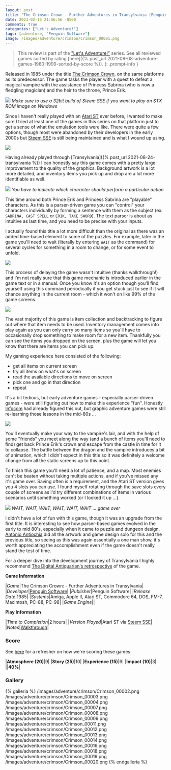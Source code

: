 ```yaml
---
layout: post
title: "The Crimson Crown - Further Adventures in Transylvania (Penguin Software) - 1985"
date: 2023-02-15 21:56:56 -0500
comments: true
categories: ["Let's Adventure!"]
tags: [adventure, "Penguin Software"]
image: /images/adventure/crimson/Crimson_00001.png
---
```

> This review is part of the ["Let's Adventure!"](https://www.alexbevi.com/categories/let-s-adventure/) series. See all reviewed games sorted by rating [here]({% post_url 2021-08-08-adventure-games-1980-1999-sorted-by-score %}).
{: .prompt-info }

Released in 1985 under the title [The Crimson Crown](https://en.wikipedia.org/wiki/Transylvania_(series)#The_Crimson_Crown_-_Further_Adventures_in_Transylvania), on the same platforms as its predecessor. The game tasks the player with a quest to defeat a magical vampire with the assistance of Princess Sabrina (who is now a fledgling magician) and the heir to the throne, Prince Erik.

![](/images/adventure/crimson/Crimson_00006.png)
_Make sure to use a 32bit build of Steem SSE if you want to play an STX ROM image on Windows_

Since I haven't really played with an [Atari ST](https://en.wikipedia.org/wiki/Atari_ST) ever before, I wanted to make sure I tried at least one of the games in this series on that platform just to get a sense of what the emulation tools were like. There were quite a few options, though most were abandoned by their developers in the early 2000s but [Steem SSE](https://sourceforge.net/projects/steemsse/) is still being maintained and is what I wound up using.

![](/images/adventure/crimson/Crimson_00010.png)

Having already played through [Transylvania]({% post_url 2021-08-24-transylvania %}) I can honestly say this game comes with a pretty large improvement to the quality of the graphics. Background artwork is a lot more detailed, and inventory items you pick up and drop are a lot more identifiable as well.

![](/images/adventure/crimson/Crimson_00005.png)
_You have to indicate which character should perform a particular action_

This time around both Prince Erik and Princess Sabrina are "playable" characters. As this is a parser-driven game you can "control" your characters individually by forming a sentence with them as the subject (ex: `SABRINA, CAST SPELL` or `ERIK, TAKE SWORD`). The text parser is about as intuitive as last time, and you need to be precise with your inputs.

I actually found this title a lot more difficult than the original as there was an added time-based element to some of the puzzles. For example, later in the game you'll need to wait (literally by entering `WAIT` as the command) for several cycles for something in a room to change, or for some event to unfold.

![](/images/adventure/crimson/Crimson_00017.png)

This process of delaying the game wasn't intuitive (thanks walkthrough!) and I'm not really sure that this game mechanic is introduced earlier in the game text or in a manual. Once you know it's an option though you'll find yourself using this command periodically if you get stuck just to see if it will chance anything in the current room - which it won't on like 99% of the game screens.

![](/images/adventure/crimson/Crimson_00015.png)

The vast majority of this game is item collection and backtracking to figure out where that item needs to be used. Inventory management comes into play again as you can only carry so many items so you'll have to occasionally drop something to make room for a new item. Thankfully you can see the items you dropped on the screen, plus the game will let you know that there are items you can pick up.

My gaming experience here consisted of the following:

* get all items on current screen
* try all items on what's on screen
* read the available directions to move on screen
* pick one and go in that direction
* repeat

It's a bit tedious, but early adventure games - especially parser-driven games - were still figuring out how to make this experience "fun". Honestly [Infocom](https://en.wikipedia.org/wiki/Infocom) had already figured this out, but graphic adventure games were still re-learning those lessons in the mid-80s ...

![](/images/adventure/crimson/Crimson_00021.png)

You'll eventually make your way to the vampire's lair, and with the help of some "friends" you meet along the way (and a bunch of items you'll need to find) get back Prince Erik's crown and escape from the castle in time for it to collapse. The battle between the dragon and the vampire introduces a bit of animation, which I didn't expect in this title so it was definitely a welcome change from all the static screens up to this point.

To finish this game you'll need a lot of patience, and a map. Most enemies can't be beaten without taking multiple actions, and if you've missed any it's game over. Saving often is a requirement, and the Atari ST version gives you 4 slots you can use. I found myself rotating through the save slots every couple of screens as I'd try different combinations of items in various scenarios until something worked (or I looked it up ...).

![](/images/adventure/crimson/Crimson_00022.png)
_WAIT, WAIT, WAIT, WAIT, WAIT, WAIT ... game over_

I didn't have a lot of fun with this game, though it was an upgrade from the first title. It is interesting to see how parser-based games evolved in the early to mid 80's, especially when it came to puzzle and dungeon design. [Antonio Antiochia](https://www.mobygames.com/developer/sheet/view/developerId,192/) did all the artwork and game design solo for this and the previous title, so seeing as this was again essentially a one man show, it's worth appreciating the accomplishment even if the game doesn't really stand the test of time.

For a deeper dive into the development journey of Transylvania I highly recommend [The Digital Antiquarian's retrospective](https://www.filfre.net/2012/10/transylvania/) of the game.

**Game Information**

|*Game*|The Crimson Crown: - Further Adventures in Transylvania|
|*Developer*|[Penguin Software](https://en.wikipedia.org/wiki/Penguin_Software)|
|*Publisher*|Penguin Software|
|*Release Date*|1985|
|*Systems*|Amiga, Apple II, Atari ST, Commodore 64, DOS, FM-7, Macintosh, PC-88, PC-98|
|*Game Engine*||

**Play Information**

|*Time to Completion*|2 hours|
|*Version Played*|Atari ST via [Steem SSE](https://sourceforge.net/projects/steemsse/)|
|*Notes*|[Walkthrough](https://gamefaqs.gamespot.com/appleii/976646-the-crimson-crown/faqs/59450)|

### Score

See [here](https://www.alexbevi.com/blog/2021/07/28/adventure-games-1980-1999/#scoring) for a refresher on how we're scoring these games.

|**Atmosphere (20)**|9|
|**Story (25)**|10|
|**Experience (15)**|6|
|**Impact (10)**|3|
||**40%**|

### Gallery

{% galleria %}
/images/adventure/crimson/Crimson_00002.png
/images/adventure/crimson/Crimson_00003.png
/images/adventure/crimson/Crimson_00004.png
/images/adventure/crimson/Crimson_00007.png
/images/adventure/crimson/Crimson_00008.png
/images/adventure/crimson/Crimson_00009.png
/images/adventure/crimson/Crimson_00011.png
/images/adventure/crimson/Crimson_00012.png
/images/adventure/crimson/Crimson_00013.png
/images/adventure/crimson/Crimson_00014.png
/images/adventure/crimson/Crimson_00016.png
/images/adventure/crimson/Crimson_00018.png
/images/adventure/crimson/Crimson_00019.png
/images/adventure/crimson/Crimson_00020.png
{% endgalleria %}